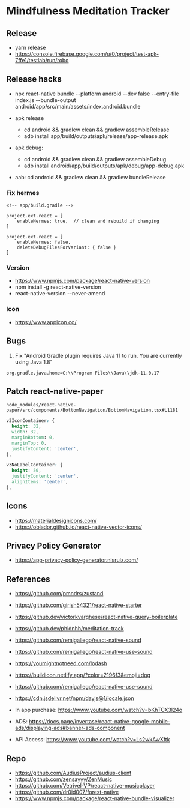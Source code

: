 # Mindfulness Meditation Tracker

## Release
- yarn release
- https://console.firebase.google.com/u/0/project/test-apk-7ffe1/testlab/run/robo

## Release hacks
- npx react-native bundle --platform android --dev false --entry-file index.js --bundle-output android/app/src/main/assets/index.android.bundle

- apk release
  + cd android && gradlew clean && gradlew assembleRelease
  + adb install app/build/outputs/apk/release/app-release.apk

- apk debug: 
  + cd android && gradlew clean && gradlew assembleDebug
  + adb install android/app/build/outputs/apk/debug/app-debug.apk

- aab: cd android && gradlew clean && gradlew bundleRelease


### Fix hermes
```
<!-- app/build.gradle -->

project.ext.react = [
    enableHermes: true,  // clean and rebuild if changing
]

project.ext.react = [
    enableHermes: false,
    deleteDebugFilesForVariant: { false }
]
```

### Version
- https://www.npmjs.com/package/react-native-version
- npm install -g react-native-version
- react-native-version --never-amend
### Icon
- https://www.appicon.co/

## Bugs
1. Fix "Android Gradle plugin requires Java 11 to run. You are currently using Java 1.8"
```
org.gradle.java.home=C:\\Program Files\\Java\\jdk-11.0.17
```

## Patch react-native-paper
`node_modules/react-native-paper/src/components/BottomNavigation/BottomNavigation.tsx#L1181`

```css
v3IconContainer: {
  height: 32,
  width: 32,
  marginBottom: 0,
  marginTop: 0,
  justifyContent: 'center',
},

v3NoLabelContainer: {
  height: 50,
  justifyContent: 'center',
  alignItems: 'center',
},
```

## Icons
- https://materialdesignicons.com/
- https://oblador.github.io/react-native-vector-icons/

## Privacy Policy Generator
- https://app-privacy-policy-generator.nisrulz.com/

## References
- https://github.com/pmndrs/zustand
- https://github.com/girish54321/react-native-starter
- https://github.dev/victorkvarghese/react-native-query-boilerplate
- https://github.dev/phidnhh/meditation-track

- https://github.com/remigallego/react-native-sound
- https://github.com/remigallego/react-native-use-sound

- https://youmightnotneed.com/lodash
- https://buildicon.netlify.app/?color=2196f3&emoji=dog

- https://github.com/remigallego/react-native-use-sound

- https://cdn.jsdelivr.net/npm/dayjs@1/locale.json
- In app purchase: https://www.youtube.com/watch?v=bKhTCX3l24o
- ADS: https://docs.page/invertase/react-native-google-mobile-ads/displaying-ads#banner-ads-component

- API Access: https://www.youtube.com/watch?v=Ls2wkAwXftk


## Repo
- https://github.com/AudiusProject/audius-client
- https://github.com/zensayyy/ZenMusic
- https://github.com/Vetrivel-VP/react-native-musicplayer
- https://github.com/dr0id007/forest-native
- https://www.npmjs.com/package/react-native-bundle-visualizer
